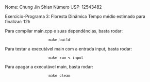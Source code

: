 Nome: Chung Jin Shian
Número USP: 12543482

Exercício-Programa 3: Floresta Dinâmica
Tempo médio estimado para finalizar: 12h

Para compilar main.cpp e suas dependências, basta rodar:

   						make build

Para testar a executável main com a entrada input, basta rodar:

 						make run < input

Para apagar a executável main, basta rodar:
                  
						make clean

